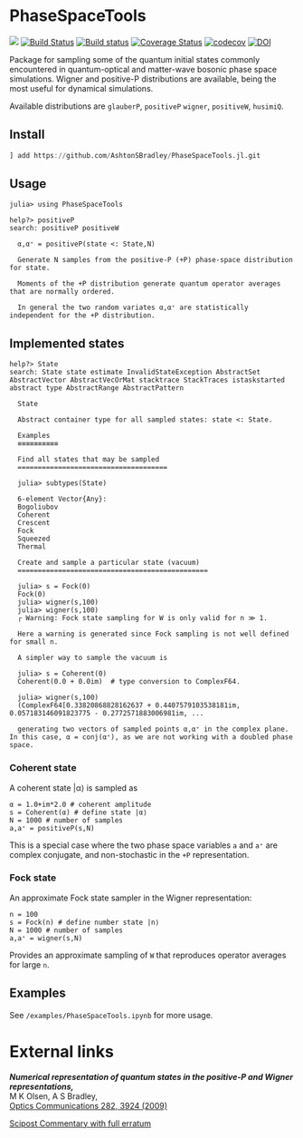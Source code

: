# PhaseSpaceTools

<!-- [![](https://img.shields.io/badge/docs-stable-blue.svg)](https://AshtonSBradley.github.io/PhaseSpaceTools.jl/stable) -->
[![](https://img.shields.io/badge/docs-dev-blue.svg)](https://AshtonSBradley.github.io/PhaseSpaceTools.jl/dev)
[![Build Status](https://travis-ci.com/AshtonSBradley/PhaseSpaceTools.jl.svg?branch=master)](https://travis-ci.com/AshtonSBradley/PhaseSpaceTools.jl)
[![Build status](https://ci.appveyor.com/api/projects/status/t6i7kdnpffgnq6pg?svg=true)](https://ci.appveyor.com/project/AshtonSBradley/phasespacetools-jl)
[![Coverage Status](https://coveralls.io/repos/github/AshtonSBradley/PhaseSpaceTools.jl/badge.svg?branch=master)](https://coveralls.io/github/AshtonSBradley/PhaseSpaceTools.jl?branch=master)
[![codecov](https://codecov.io/gh/AshtonSBradley/PhaseSpaceTools.jl/branch/master/graph/badge.svg)](https://codecov.io/gh/AshtonSBradley/PhaseSpaceTools.jl) [![DOI](https://zenodo.org/badge/115932136.svg)](https://zenodo.org/badge/latestdoi/115932136)



Package for sampling some of the quantum initial states commonly encountered in quantum-optical and matter-wave bosonic phase space simulations. Wigner and positive-P distributions are available, being the most useful for dynamical simulations.

Available distributions are `glauberP`, `positiveP` `wigner`, `positiveW`, `husimiQ`.

## Install

```julia
] add https://github.com/AshtonSBradley/PhaseSpaceTools.jl.git
```

## Usage
```julia-repl
julia> using PhaseSpaceTools

help?> positiveP
search: positiveP positiveW

  α,α⁺ = positiveP(state <: State,N)

  Generate N samples from the positive-P (+P) phase-space distribution for state.

  Moments of the +P distribution generate quantum operator averages that are normally ordered.

  In general the two random variates α,α⁺ are statistically independent for the +P distribution. 
```
## Implemented states

```julia-repl
help?> State
search: State state estimate InvalidStateException AbstractSet AbstractVector AbstractVecOrMat stacktrace StackTraces istaskstarted abstract type AbstractRange AbstractPattern

  State

  Abstract container type for all sampled states: state <: State.

  Examples
  ≡≡≡≡≡≡≡≡≡≡

  Find all states that may be sampled
  =====================================

  julia> subtypes(State)
  
  6-element Vector{Any}:
  Bogoliubov
  Coherent
  Crescent
  Fock
  Squeezed
  Thermal

  Create and sample a particular state (vacuum)
  ===============================================

  julia> s = Fock(0)
  Fock(0)
  julia> wigner(s,100)
  julia> wigner(s,100)
  ┌ Warning: Fock state sampling for W is only valid for n ≫ 1.

  Here a warning is generated since Fock sampling is not well defined for small n. 

  A simpler way to sample the vacuum is 

  julia> s = Coherent(0) 
  Coherent(0.0 + 0.0im)  # type conversion to ComplexF64.
  
  julia> wigner(s,100)
  (ComplexF64[0.33820868828162637 + 0.4407579103538181im, 0.057183146091823775 - 0.2772571883006981im, ...

  generating two vectors of sampled points α,α⁺ in the complex plane. In this case, α = conj(α⁺), as we are not working with a doubled phase space.
```

### Coherent state
A coherent state |α⟩ is sampled as
```julia-repl
α = 1.0+im*2.0 # coherent amplitude
s = Coherent(α) # define state |α⟩
N = 1000 # number of samples
a,a⁺ = positiveP(s,N)
```
This is a special case where the two phase space variables `a` and `a⁺` are complex conjugate, and non-stochastic in the `+P` representation.

### Fock state
An approximate Fock state sampler in the Wigner representation:
```julia-repl
n = 100
s = Fock(n) # define number state |n⟩
N = 1000 # number of samples
a,a⁺ = wigner(s,N)
```
Provides an approximate sampling of `W` that reproduces operator averages for large `n`.

## Examples

See  `/examples/PhaseSpaceTools.ipynb` for more usage.

# External links
___Numerical representation of quantum states in the positive-P and Wigner representations,___ \
M K Olsen, A S Bradley, \
[Optics Communications 282, 3924 (2009)](http://dx.doi.org/10.1016/j.optcom.2009.06.033)

[Scipost Commentary with full erratum](https://scipost.org/commentaries/10.1016/j.optcom.2009.06.033/)
